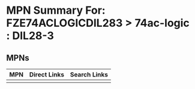 



# MPN Summary For: FZE74ACLOGICDIL283 > 74ac-logic : DIL28-3

## MPNs
  

|MPN|Direct Links|Search Links|
| :--- | :--- | :--- |
||||
